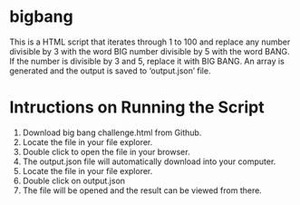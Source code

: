 # bigbang
This is a HTML script that iterates through 1 to 100 and replace any number divisible by 3 with the word BIG number divisible by 5 with the word BANG. If the number is divisible by 3 and 5, replace it with BIG BANG. An array is generated and the output is saved to ‘output.json’ file.

# Intructions on Running the Script
1. Download big bang challenge.html from Github.
2. Locate the file in your file explorer.
3. Double click to open the file in your browser.
4. The output.json file will automatically download into your computer. 
5. Locate the file in your file explorer.
6. Double click on output.json 
7. The file will be opened and the result can be viewed from there.
